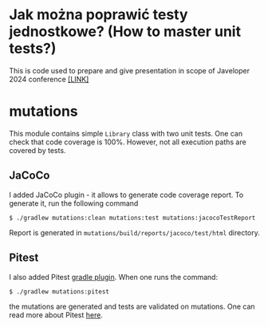 # Jak można poprawić testy jednostkowe? (How to master unit tests?)

This is code used to prepare and give presentation in scope of Javeloper 2024 conference [[LINK]](https://javeloper.pl/)

# mutations

This module contains simple `Library` class with two unit tests. One can check that code coverage is 100%. However, not all execution paths are covered by tests.

## JaCoCo

I added JaCoCo plugin - it allows to generate code coverage report. To generate it, run the following command

```shell
$ ./gradlew mutations:clean mutations:test mutations:jacocoTestReport
```

Report is generated in `mutations/build/reports/jacoco/test/html` directory.

## Pitest

I also added Pitest [gradle plugin](https://gradle-pitest-plugin.solidsoft.info/). When one runs the command:

```shell
$ ./gradlew mutations:pitest
```

the mutations are generated and tests are validated on mutations. One can read more about Pitest [here](https://pitest.org/).